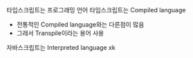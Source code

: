 타입스크립트는 프로그래밍 언어
타임스크립트는 Compiled language
- 전통적인 Compiled language와는 다른점이 많음
- 그래서 Transpile이라는 용어 사용

자바스크립트는 Interpreted language
xk